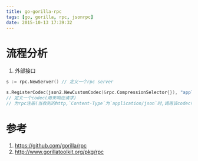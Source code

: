 ```yaml
---
title: go-gorilla-rpc
tags: [go, gorilla, rpc, jsonrpc]
date: 2015-10-13 17:39:32
---
```


# 流程分析

1.  外部接口

```go
s := rpc.NewServer() // 定义一个rpc server

s.RegisterCodec(json2.NewCustomCodec(&rpc.CompressionSelector{}), "application/json")
// 定义一个codec(用来响应请求)
// 为rpc注册(当收到的http,`Content-Type`为`application/json`时,调用该codec响应处理)
```
# 参考

1.  <https://github.com/gorilla/rpc>
1.  <http://www.gorillatoolkit.org/pkg/rpc>
